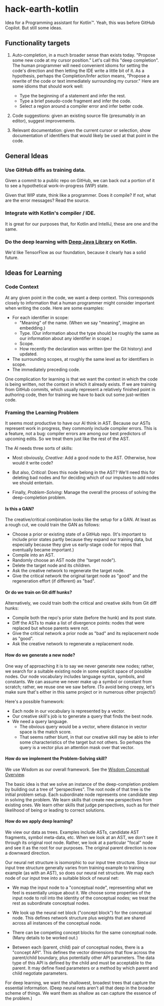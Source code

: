 # hack-earth-kotlin

Idea for a Programming assistant for Kotlin™. Yeah, this was before GitHub Copilot. But still some ideas.

## Functionality targets

1. Auto-completion, in a much broader sense than exists today. "Propose some new code at my cursor position."
   Let's call this "deep completion". The human programmer will need convenient idioms for setting the code's
   direction and then letting the IDE write a little bit of it. As a hypothesis, perhaps the Completion/Infer
   action means, "Propose a rewrite of the code or text immediately surrounding my cursor." Here are some
   idioms that should work well:
   * Type the beginning of a statement and infer the rest.
   * Type a brief pseudo-code fragment and infer the code.
   * Select a region around a compiler error and infer better code.
   
2. Code suggestions: given an existing source file (presumably in an editor), suggest improvements.

3. Relevant documentation: given the current cursor or selection, show documentation of identifiers that would
   likely be used at that point in the code.

## General Ideas

### Use GitHub diffs as training data.

Given a commit to a public repo on GitHub, we can back out a portion of it to see a hypothetical work-in-progress 
(WIP) state.

Given that WIP state, think like a programmer. Does it compile? If not, what are the error messages? Read the source.

### Integrate with Kotlin's compiler / IDE.

It is great for our purposes that, for Kotlin and IntelliJ, these are one and the same.

### Do the deep learning with [Deep Java Library]() on Kotlin.

We'd like TensorFlow as our foundation, because it clearly has a solid future.

## Ideas for Learning

### Code Context

At any given point in the code, we want a deep context. This corresponds closely to information that a human programmer
might consider important when writing the code. Here are some examples:
* For each identifier in scope:
  * "Meaning" of the name. (When we say "meaning", imagine an embedding.)
  * Type. (Our information about the type should be roughly the same as our information about any identifier in scope.)
  * Scope.
  * How recently the declaration was written (per the Git history) and updated.
* The surrounding scopes, at roughly the same level as for identifiers in scope.
* The immediately preceding code.

One complication for learning is that we want the context in which the code is being written, not the
context in which it already exists. If we are training from GitHub commits, which usually represent a 
relatively finished point in authoring code, then for training we have to back out some just-written code.

### Framing the Learning Problem

It seems most productive to have our AI think in AST. Because our ASTs represent work in progress, 
they commonly include compiler errors. This is a feature, not a bug: compiler errors are among our best predictors
of upcoming edits. So we treat them just like the rest of the AST.                                    

The AI needs three sorts of skills:

* Most obviously, *Creative*: Add a good node to the AST. Otherwise, how would it write code?
 
* But also, *Critical*: Does this node belong in the AST? We'll need this for deleting bad nodes
  and for deciding which of our impulses to add nodes we should entertain.
  
* Finally, *Problem-Solving*: Manage the overall the process of solving the deep-completion problem.
  
#### Is this a GAN?
  
The creative/critical combination looks like the setup for a GAN. At least as a rough cut,
we could train the GAN as follows:

* Choose a prior or existing state of a GitHub repo. (It's important to include prior states partly because
  they expand our training data, but especially because they give us early-stage code for repos that eventually
  became important.)
* Compile into an AST.
* Randomly choose an AST node (the "target node").
* Delete the target node and its children.
* Ask the creative network to regenerate the target node.
* Give the critical network the original target node as "good" and the regeneration effort (if different) as "bad".

#### Or do we train on Git diff hunks?

Alternatively, we could train both the critical and creative skills from Git diff hunks:
* Compile both the repo's prior state (before the hunk) and its post state.
* Diff the ASTs to make a list of divergence points: nodes that were replaced but whose parents were not.
* Give the critical network a prior node as "bad" and its replacement node as "good".
* Ask the creative network to regenerate a replacement node.

#### How do we generate a new node?

One way of approaching it is to say we never generate new nodes; rather, we search for a suitable existing node
in some explicit space of possible nodes. Our node vocabulary includes language syntax, symbols, and constants.
We can assume we never make up a symbol or constant from scratch; rather, we reuse one we saw before. (To avoid
being creepy, let's make sure that's either in this same project or in numerous other projects!)

Here's a possible framework:
* Each node in our vocabulary is represented by a vector.
* Our creative skill's job is to generate a query that finds the best node.
* We need a query language.
  * The obvious query would be a vector, where distance in vector space is the match score. 
  * That seems rather blunt, in that our creative skill may be able to infer some characteristics 
    of the target but not others. So perhaps the query is a vector plus an attention mask over that vector.

#### How do we implement the Problem-Solving skill?

We use Wisdom as our overall framework. See the 
[Wisdom Conceptual Overview](https://docs.google.com/document/d/1vouA9qZjAZxhFV8VbtkCZytrkFw_83D00P7rU9xRVes).

The basic idea is that we solve an instance of the deep-completion problem by building out a tree of "perspectives". 
The root node of that tree is the initial problem setup. Each subordinate node represents one candidate step in
solving the problem. We learn skills that create new perspectives from existing ones. We learn other skills that judge
perspectives, such as for their likelihood of being or leading to correct solutions.  

#### How do we apply deep learning?

We view our data as trees. Examples include ASTs, candidate AST fragments, symbol meta-data, etc. 
When we look at an AST, we don't see it through its original root node. Rather, we look at a particular "focal" node
and see it as the root for our purposes. The original parent direction is now a downward direction.

Our neural net structure is isomorphic to our input tree structure. Since our input tree structure generally varies
from training example to training example (as with an AST), so does our neural net structure. We map each node of
our input tree into a suitable block of neural net:

* We map the input node to a "conceptual node", representing what we feel is essentially unique about it. 
  We choose some properties of the input node to roll into the identity of the conceptual nodes; we treat the
  rest as subordinate conceptual nodes.

* We look up the neural net block ("concept block") for the conceptual node. This defines network structure plus 
  weights that are shared across all instances of the conceptual node.
  
* There can be competing concept blocks for the same conceptual node. (Many details to be worked out.)

* Between each (parent, child) pair of conceptual nodes, there is a "concept API". This defines the vector
  dimensions that flow across the parent/child boundary, plus potentially other API parameters. The data type of this 
  API is defined by the child and must be acceptable to the parent. It may define fixed parameters or a method by
  which parent and child negotiate parameters.

For deep learning, we want the shallowest, broadest trees that capture the essential information. (Deep neural nets 
aren't all that deep in the broader scheme of things. We want them as shallow as can capture the essence of the problem.)



